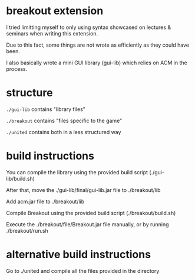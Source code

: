 # breakout extension

I tried limitting myself to only using syntax showcased on lectures & seminars when writing this extension.

Due to this fact, some things are not wrote as efficiently as they could have been.

I also basically wrote a mini GUI library (gui-lib) which relies on ACM in the process.

# structure

`./gui-lib`   contains "library files"

`./breakout`  contains "files specific to the game"

`./united`    contains both in a less structured way

# build instructions

You can compile the library using the provided build script (./gui-lib/build.sh)

After that, move the ./gui-lib/final/gui-lib.jar file to ./breakout/lib

Add acm.jar file to ./breakout/lib

Compile Breakout using the provided build script (./breakout/build.sh)

Execute the ./breakout/file/Breakout.jar file manually, or by running ./breakout/run.sh

# alternative build instructions

Go to ./united and compile all the files provided in the directory
